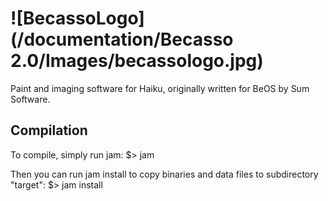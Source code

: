 ![BecassoLogo](/documentation/Becasso 2.0/Images/becassologo.jpg) 
=======

Paint and imaging software for Haiku, originally written for BeOS by Sum Software.


Compilation
-----------

To compile, simply run jam:
	$> jam

Then you can run jam install to copy binaries and data files to subdirectory "target":
	$> jam install
